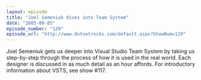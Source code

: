 ```yaml
---
layout: episode
title: "Joel Semeniuk dives into Team System"
date: "2005-09-05"
episode_number: "129"
episode_url: "http://www.dotnetrocks.com/default.aspx?ShowNum=129"
---
```


Joel Semeniuk gets us deeper into Visual Studio Team System by taking us step-by-step through the process of how it is used in the real world. Each designer is discussed in as much detail as an hour affords. For introductory information about VSTS, see show #117.
